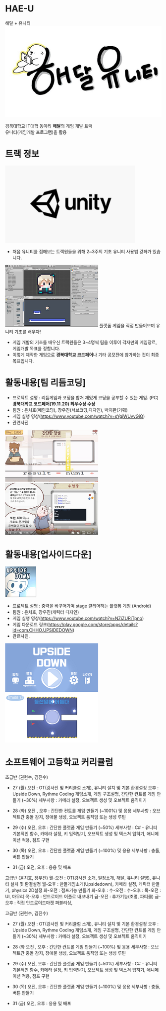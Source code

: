 # HAE-U
해달 + 유니티
![로고](Readme/fulllogo.png)

경북대학교 IT대학 동아리 **해달**의 게임 개발 트랙  
유니티(게임개발 프로그램)을 활용

# 트랙 정보
 ![로고](Readme/Unity.PNG)
 * 처음 유니티를 접해보는 트랙원들을 위해 2~3주의 기초 유니티 사용법 강좌가 있습니다.
 
 ![로고](Readme/b1.PNG) 플랫폼 게임을 직접 만들어보며 유니티 기초를 배우자!
 
 * 게임 개발의 기초를 배우신 트랙원들은 3~4명씩 팀을 이루어 각자만의 게임장르, 게임개발 목표를 정합니다.
 * 이렇게 제작한 게임으로 **경북대학교 코드페어**나 기타 공모전에 참가하는 것이 최종 목표입니다.

# 활동내용[팀 리듬코딩]
 * 프로젝트 설명 : 리듬게임과 코딩을 합쳐 재밌게 코딩을 공부할 수 있는 게임. (PC)  
 **경북대학교 코드페어(19.11.20) 최우수상 수상** 
 * 팀원 : 윤치호(메인코딩), 장우진(서브코딩,디자인), 박지환(기획)
 * 게임 실행 영상(https://www.youtube.com/watch?v=sYgiWUvvGiQ)
 * 관련사진
 
 ![로고](Readme/rc1.PNG)![로고](Readme/rc2.PNG)
 
 
# 활동내용[업사이드다운]

![로고](Readme/ud1.png)
 * 프로젝트 설명 : 중력을 바꾸어가며 stage 클리어하는 플랫폼 게임 (Android)
 * 팀원 : 윤치호, 장우진(캐릭터 디자인)
 * 게임 실행 영상(https://www.youtube.com/watch?v=NZiZURiTpno)
 * 게임 다운로드 링크(https://play.google.com/store/apps/details?id=com.CHHO.UPSIDEDOWN)
 * 관련사진.
 
 ![로고](Readme/ud2.PNG)![로고](Readme/ud3.PNG)
 
 
# 소프트웨어 고등학교 커리큘럼

 초급반 (권현수, 김진수)

 * 27 (월)
 오전 : OT(강사진 및 커리큘럼 소개), 유니티 설치 및 기본 환경설정
 오후 : Upside Down, Rythme Coding 게임소개, 게임 구조설명, 간단한 컨트롤 게임 만들기 (~30%)
 세부사항 : 카메라 설정, 오브젝트 생성 및 오브젝트 움직이기

 * 28 (화)
 오전 , 오후 : 간단한 컨트롤 게임 만들기 (~100%) 및 응용
 세부사항 : 오브젝트간 충돌 감지, 장애물 생성, 오브젝트 움직임 또는 생성 루틴

 * 29 (수)
 오전, 오후 : 간단한 플랫폼 게임 만들기 (~50%)
 세부사항 : C# - 유니티 기본적인 함수, 카메라 설정, 키 입력받기, 오브젝트 생성 및 텍스쳐 입히기, 애니메이션 적용, 점프 구현

 * 30 (목)
 오전, 오후 : 간단한 플랫폼 게임 만들기 (~100%) 및 응용
 세부사항 : 충돌, 버튼 만들기

 * 31 (금)
 오전, 오후 : 응용 및 배포
 
 고급반 (윤치호, 장우진)
 월-오전 : OT(강사진 소개, 일정소개, 해달, 유니티 설명), 유니티 설치 및 환결설정
 월-오후 : 만들게임소개(Upsidedown), 카메라 설정, 캐릭터 만들기, physics 2D설정
 화-오전 : 점프기능 만들기
 화-오후 :
 수-오전 : 
 수-오후 :
 목-오전 : UI, 마무리
 목-오후 : 안드로이드 어플로 내보내기
 금-오전 : 추가기능(조명, 파티클)
 금-오후 : 직접 안드로이드마켓 퍼블리싱,
 
고급반 (권현수, 김진수)

 * 27 (월)
 오전 : OT(강사진 및 커리큘럼 소개), 유니티 설치 및 기본 환경설정
 오후 : Upside Down, Rythme Coding 게임소개, 게임 구조설명, 간단한 컨트롤 게임 만들기 (~30%)
 세부사항 : 카메라 설정, 오브젝트 생성 및 오브젝트 움직이기

 * 28 (화
 오전 , 오후 : 간단한 컨트롤 게임 만들기 (~100%) 및 응용
 세부사항 : 오브젝트간 충돌 감지, 장애물 생성, 오브젝트 움직임 또는 생성 루틴

 * 29 (수)
 오전, 오후 : 간단한 플랫폼 게임 만들기 (~50%)
 세부사항 : C# - 유니티 기본적인 함수, 카메라 설정, 키 입력받기, 오브젝트 생성 및 텍스쳐 입히기, 애니메이션 적용, 점프 구현

 * 30 (목)
 오전, 오후 : 간단한 플랫폼 게임 만들기 (~100%) 및 응용
 세부사항 : 충돌, 버튼 만들기

 * 31 (금)
 오전, 오후 : 응용 및 배포
 
